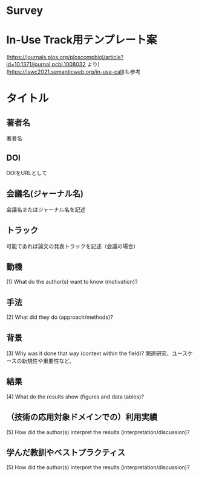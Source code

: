 # Survey

# In-Use Track用テンプレート案
(https://journals.plos.org/ploscompbiol/article?id=10.1371/journal.pcbi.1008032 より)  
(https://iswc2021.semanticweb.org/in-use-call)も参考
# タイトル                                                                                                                                                                         
## 著者名
著者名                                                                                                                                                                            
## DOI
DOIをURLとして
## 会議名(ジャーナル名)                                                                                                                                                         
会議名またはジャーナル名を記述
## トラック                                                                                                                                                              
可能であれば論文の発表トラックを記述（会議の場合）
## 動機
(1) What do the author(s) want to know (motivation)?
## 手法
(2) What did they do (approach/methods)?  
## 背景
(3) Why was it done that way (context within the field)?
関連研究、ユースケースの新規性や重要性など。
## 結果
(4) What do the results show (figures and data tables)?
## （技術の応用対象ドメインでの）利用実績
(5) How did the author(s) interpret the results (interpretation/discussion)?  
## 学んだ教訓やベストプラクティス
(5) How did the author(s) interpret the results (interpretation/discussion)?  
